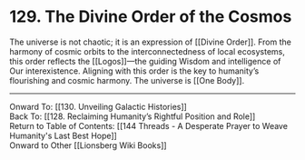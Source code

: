 # 129. The Divine Order of the Cosmos

The universe is not chaotic; it is an expression of [[Divine Order]]. From the harmony of cosmic orbits to the interconnectedness of local ecosystems, this order reflects the [[Logos]]—the guiding Wisdom and intelligence of Our interexistence. Aligning with this order is the key to humanity’s flourishing and cosmic harmony. The universe is [[One Body]]. 

____

Onward To: [[130. Unveiling Galactic Histories]]  
Back To: [[128. Reclaiming Humanity’s Rightful Position and Role]]  
Return to Table of Contents: [[144 Threads - A Desperate Prayer to Weave Humanity's Last Best Hope]]  
Onward to Other [[Lionsberg Wiki Books]]  